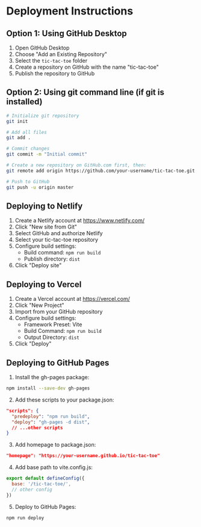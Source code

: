 # Deployment Instructions

## Option 1: Using GitHub Desktop

1. Open GitHub Desktop
2. Choose "Add an Existing Repository"
3. Select the `tic-tac-toe` folder
4. Create a repository on GitHub with the name "tic-tac-toe"
5. Publish the repository to GitHub

## Option 2: Using git command line (if git is installed)

```bash
# Initialize git repository
git init

# Add all files
git add .

# Commit changes
git commit -m "Initial commit"

# Create a new repository on GitHub.com first, then:
git remote add origin https://github.com/your-username/tic-tac-toe.git

# Push to GitHub
git push -u origin master
```

## Deploying to Netlify

1. Create a Netlify account at https://www.netlify.com/
2. Click "New site from Git"
3. Select GitHub and authorize Netlify
4. Select your tic-tac-toe repository
5. Configure build settings:
   - Build command: `npm run build`
   - Publish directory: `dist`
6. Click "Deploy site"

## Deploying to Vercel

1. Create a Vercel account at https://vercel.com/
2. Click "New Project"
3. Import from your GitHub repository
4. Configure build settings:
   - Framework Preset: Vite
   - Build Command: `npm run build`
   - Output Directory: `dist`
5. Click "Deploy"

## Deploying to GitHub Pages

1. Install the gh-pages package:
```bash
npm install --save-dev gh-pages
```

2. Add these scripts to your package.json:
```json
"scripts": {
  "predeploy": "npm run build",
  "deploy": "gh-pages -d dist",
  // ...other scripts
}
```

3. Add homepage to package.json:
```json
"homepage": "https://your-username.github.io/tic-tac-toe"
```

4. Add base path to vite.config.js:
```javascript
export default defineConfig({
  base: '/tic-tac-toe/',
  // other config
})
```

5. Deploy to GitHub Pages:
```bash
npm run deploy
``` 